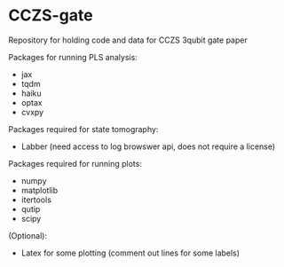 # CCZS-gate
Repository for holding code and data for CCZS 3qubit gate paper


Packages for running PLS analysis:
- jax
- tqdm
- haiku
- optax
- cvxpy

Packages required for state tomography:
- Labber (need access to log browswer api, does not require a license)

Packages required for running plots:
- numpy
- matplotlib
- itertools
- qutip
- scipy


(Optional):
- Latex for some plotting (comment out lines for some labels)
